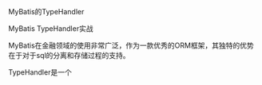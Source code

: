 MyBatis的TypeHandler



MyBatis TypeHandler实战

 

MyBatis在金融领域的使用非常广泛，作为一款优秀的ORM框架，其独特的优势在于对于sql的分离和存储过程的支持。

 

TypeHandler是一个

